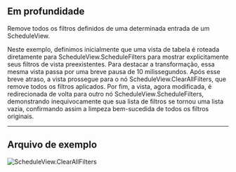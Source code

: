 ## Em profundidade
Remove todos os filtros definidos de uma determinada entrada de um ScheduleView.

Neste exemplo, definimos inicialmente que uma vista de tabela é roteada diretamente para ScheduleView.ScheduleFilters para mostrar explicitamente seus filtros de vista preexistentes. Para destacar a transformação, essa mesma vista passa por uma breve pausa de 10 milissegundos. Após esse breve atraso, a vista prossegue para o nó ScheduleView.ClearAllFilters, que remove todos os filtros aplicados. Por fim, a vista, agora modificada, é redirecionada de volta para outro nó ScheduleView.ScheduleFilters, demonstrando inequivocamente que sua lista de filtros se tornou uma lista vazia, confirmando assim a limpeza bem-sucedida de todos os filtros originais.
___
## Arquivo de exemplo

![ScheduleView.ClearAllFilters](./Revit.Elements.Views.ScheduleView.ClearAllFilters_img.jpg)
